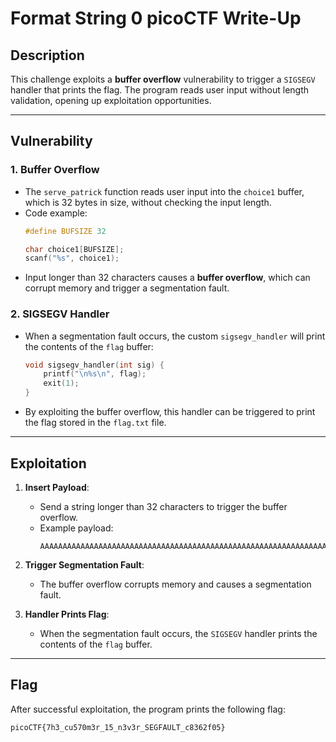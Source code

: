 # Format String 0 picoCTF Write-Up

## Description
This challenge exploits a **buffer overflow** vulnerability to trigger a `SIGSEGV` handler that prints the flag. The program reads user input without length validation, opening up exploitation opportunities.

---

## Vulnerability

### 1. Buffer Overflow
- The `serve_patrick` function reads user input into the `choice1` buffer, which is 32 bytes in size, without checking the input length.
- Code example:
  ```c
  #define BUFSIZE 32

  char choice1[BUFSIZE];
  scanf("%s", choice1);
  ```
- Input longer than 32 characters causes a **buffer overflow**, which can corrupt memory and trigger a segmentation fault.

### 2. SIGSEGV Handler
- When a segmentation fault occurs, the custom `sigsegv_handler` will print the contents of the `flag` buffer:
  ```c
  void sigsegv_handler(int sig) {
      printf("\n%s\n", flag);
      exit(1);
  }
  ```
- By exploiting the buffer overflow, this handler can be triggered to print the flag stored in the `flag.txt` file.

---

## Exploitation

1. **Insert Payload**:
   - Send a string longer than 32 characters to trigger the buffer overflow.
   - Example payload:
     ```
     AAAAAAAAAAAAAAAAAAAAAAAAAAAAAAAAAAAAAAAAAAAAAAAAAAAAAAAAAAAAAAAAA
     ```

2. **Trigger Segmentation Fault**:
   - The buffer overflow corrupts memory and causes a segmentation fault.

3. **Handler Prints Flag**:
   - When the segmentation fault occurs, the `SIGSEGV` handler prints the contents of the `flag` buffer.

---

## Flag
After successful exploitation, the program prints the following flag:
```
picoCTF{7h3_cu570m3r_15_n3v3r_SEGFAULT_c8362f05}
```
